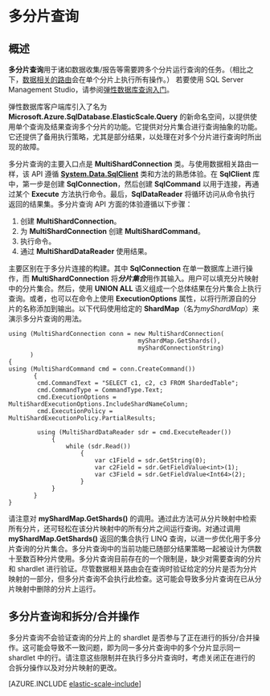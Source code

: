 <properties 
	pageTitle="多分片查询" 
	description="使用弹性数据库客户端库运行跨分片查询。" 
	services="sql-database" 
	documentationCenter="" 
	manager="jeffreyg" 
	authors="sidneyh" 
	editor=""/>

<tags 
	ms.service="sql-database" 
	ms.date="07/24/2015" 
	wacn.date="09/15/2015"/>

# 多分片查询

## 概述

**多分片查询**用于诸如数据收集/报告等需要跨多个分片运行查询的任务。（相比之下，[数据相关的路由](/documentation/articles/sql-database-elastic-scale-data-dependent-routing)会在单个分片上执行所有操作。） 若要使用 SQL Server Management Studio，请参阅[弹性数据库查询入门](/documentation/articles/sql-database-elastic-query-getting-started)。

弹性数据库客户端库引入了名为 **Microsoft.Azure.SqlDatabase.ElasticScale.Query** 的新命名空间，以提供使用单个查询及结果查询多个分片的功能。它提供对分片集合进行查询抽象的功能。它还提供了备用执行策略，尤其是部分结果，以处理在对多个分片进行查询时所出现的故障。

多分片查询的主要入口点是 **MultiShardConnection** 类。与使用数据相关路由一样，该 API 遵循 **[System.Data.SqlClient](http://msdn.microsoft.com/zh-cn/library/System.Data.SqlClient(v=vs.110).aspx)** 类和方法的熟悉体验。在 **SqlClient** 库中，第一步是创建 **SqlConnection**，然后创建 **SqlCommand** 以用于连接，再通过某个 **Execute** 方法执行命令。最后，**SqlDataReader** 将循环访问从命令执行返回的结果集。多分片查询 API 方面的体验遵循以下步骤：

1. 创建 **MultiShardConnection**。
2. 为 **MultiShardConnection** 创建 **MultiShardCommand**。
3. 执行命令。
4. 通过 **MultiShardDataReader** 使用结果。 

主要区别在于多分片连接的构建。其中 **SqlConnection** 在单一数据库上进行操作，而 **MultiShardConnection** 将***分片集合***用作其输入。用户可以填充分片映射中的分片集合。然后，使用 **UNION ALL** 语义组成一个总体结果在分片集合上执行查询。或者，也可以在命令上使用 **ExecutionOptions** 属性，以将行所源自的分片的名称添加到输出。以下代码使用给定的 **ShardMap**（名为*myShardMap*）来演示多分片查询的用法。

    using (MultiShardConnection conn = new MultiShardConnection( 
                                        myShardMap.GetShards(), 
                                        myShardConnectionString) 
          ) 
    { 
    using (MultiShardCommand cmd = conn.CreateCommand())
           { 
            cmd.CommandText = "SELECT c1, c2, c3 FROM ShardedTable"; 
            cmd.CommandType = CommandType.Text; 
            cmd.ExecutionOptions = MultiShardExecutionOptions.IncludeShardNameColumn; 
            cmd.ExecutionPolicy = MultiShardExecutionPolicy.PartialResults; 

            using (MultiShardDataReader sdr = cmd.ExecuteReader()) 
            	{ 
                	while (sdr.Read())
                    	{ 
                        	var c1Field = sdr.GetString(0); 
                        	var c2Field = sdr.GetFieldValue<int>(1); 
                        	var c3Field = sdr.GetFieldValue<Int64>(2);
                    	} 
             	} 
           } 
    } 
 

请注意对 **myShardMap.GetShards()** 的调用。通过此方法可从分片映射中检索所有分片，还可轻松在该分片映射中的所有分片之间运行查询。对通过调用 **myShardMap.GetShards()** 返回的集合执行 LINQ 查询，以进一步优化用于多分片查询的分片集合。多分片查询中的当前功能已随部分结果策略一起被设计为供数十至数百种分片使用。多分片查询目前存在的一个限制是，缺少对需要查询的分片和 shardlet 进行验证。尽管数据相关路由会在查询时验证给定的分片是否为分片映射的一部分，但多分片查询不会执行此检查。这可能会导致多分片查询在已从分片映射中删除的分片上运行。

## 多分片查询和拆分/合并操作

多分片查询不会验证查询的分片上的 shardlet 是否参与了正在进行的拆分/合并操作。这可能会导致不一致问题，即为同一多分片查询中的多个分片显示同一 shardlet 中的行。请注意这些限制并在执行多分片查询时，考虑关闭正在进行的合拆分操作以及对分片映射的更改。

[AZURE.INCLUDE [elastic-scale-include](../includes/elastic-scale-include.md)]

<!---HONumber=69-->